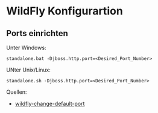 # WildFly Konfigurartion

## Ports einrichten

Unter Windows:

`standalone.bat -Djboss.http.port=<Desired_Port_Number>`

UNter Unix/Linux:

`standalone.sh -Djboss.http.port=<Desired_Port_Number>`

Quellen:

* [wildfly-change-default-port](https://www.baeldung.com/wildfly-change-default-port)